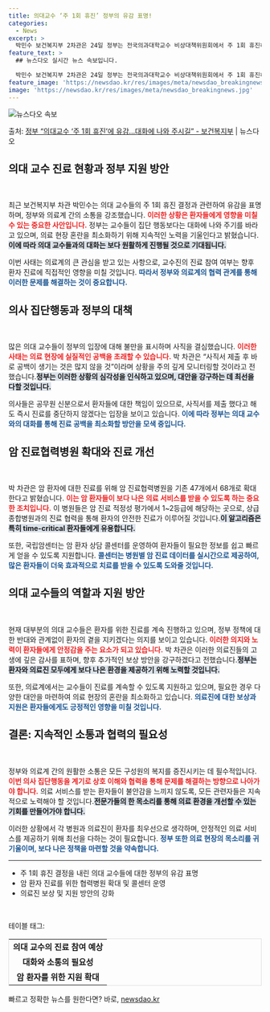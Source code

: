 ```yaml
---
title: 의대교수 ‘주 1회 휴진’ 정부의 유감 표명!
categories:
  - News
excerpt: >
  박민수 보건복지부 2차관은 24일 정부는 전국의과대학교수 비상대책위원회에서 주 1회 휴진하겠다는 결정을 내리…
feature_text: >
  ## 뉴스다오 실시간 뉴스 속보입니다.

  박민수 보건복지부 2차관은 24일 정부는 전국의과대학교수 비상대책위원회에서 주 1회 휴진하겠다는 결정을 내리…
feature_image: 'https://newsdao.kr/res/images/meta/newsdao_breakingnews.jpg'
image: 'https://newsdao.kr/res/images/meta/newsdao_breakingnews.jpg'
---
```


![뉴스다오 속보](https://newsdao.kr/res/images/meta/newsdao_breakingnews.jpg)

<p>출처: <a href="https://newsdao.kr/3664" rel="dofollow">정부 “의대교수 ‘주 1회 휴진’에 유감…대화에 나와 주시길”   - 보건복지부</a> | 뉴스다오</p>

<h2 data-ke-size="size26">의대 교수 진료 현황과 정부 지원 방안</h2>

<p data-ke-size="size16">&nbsp;</p>

최근 보건복지부 차관 박민수는 의대 교수들의 주 1회 휴진 결정과 관련하여 유감을 표명하며, 정부와 의료계 간의 소통을 강조했습니다. <b><span style="color: #ee2323;">이러한 상황은 환자들에게 영향을 미칠 수 있는 중요한 사안입니다.</span></b> 정부는 교수들이 집단 행동보다는 대화에 나와 주기를 바라고 있으며, 의료 현장 혼란을 최소화하기 위해 지속적인 노력을 기울인다고 밝혔습니다.<b><span style="background-color: #21538527;">이에 따라 의대 교수들과의 대화는 보다 원활하게 진행될 것으로 기대됩니다.</span></b> 

이번 사태는 의료계의 큰 관심을 받고 있는 사항으로, 교수진의 진료 참여 여부는 향후 환자 진료에 직접적인 영향을 미칠 것입니다. <b><span style="color: #1a5490;">따라서 정부와 의료계의 협력 관계를 통해 이러한 문제를 해결하는 것이 중요합니다.</span></b> 

<h2 data-ke-size="size26">의사 집단행동과 정부의 대책</h2>

<p data-ke-size="size16">&nbsp;</p>

많은 의대 교수들이 정부의 입장에 대해 불만을 표시하며 사직을 결심했습니다. <b><span style="color: #ee2323;">이러한 사태는 의료 현장에 실질적인 공백을 초래할 수 있습니다.</span></b> 박 차관은 “사직서 제출 후 바로 공백이 생기는 것은 많지 않을 것”이라며 상황을 주의 깊게 모니터링할 것이라고 전했습니다.<b><span style="background-color: #21538527;">정부는 이러한 상황의 심각성을 인식하고 있으며, 대안을 강구하는 데 최선을 다할 것입니다.</span></b> 

의사들은 공무원 신분으로서 환자들에 대한 책임이 있으므로, 사직서를 제출 했다고 해도 즉시 진료를 중단하지 않겠다는 입장을 보이고 있습니다. <b><span style="color: #1a5490;">이에 따라 정부는 의대 교수와의 대화를 통해 진료 공백을 최소화할 방안을 모색 중입니다.</span></b> 

<h2 data-ke-size="size26">암 진료협력병원 확대와 진료 개선</h2>

<p data-ke-size="size16">&nbsp;</p>

박 차관은 암 환자에 대한 진료를 위해 암 진료협력병원을 기존 47개에서 68개로 확대한다고 밝혔습니다. <b><span style="color: #ee2323;">이는 암 환자들이 보다 나은 의료 서비스를 받을 수 있도록 하는 중요한 조치입니다.</span></b> 이 병원들은 암 진료 적정성 평가에서 1~2등급에 해당하는 곳으로, 상급종합병원과의 진료 협력을 통해 환자의 안전한 진료가 이루어질 것입니다.<b><span style="background-color: #21538527;">이 알고리즘은 특히 time-critical 환자들에게 유용합니다.</span></b> 

또한, 국립암센터는 암 환자 상담 콜센터를 운영하여 환자들이 필요한 정보를 쉽고 빠르게 얻을 수 있도록 지원합니다. <b><span style="color: #1a5490;">콜센터는 병원별 암 진료 데이터를 실시간으로 제공하여, 많은 환자들이 더욱 효과적으로 치료를 받을 수 있도록 도와줄 것입니다.</span></b> 

<h2 data-ke-size="size26">의대 교수들의 역할과 지원 방안</h2>

<p data-ke-size="size16">&nbsp;</p>

현재 대부분의 의대 교수들은 환자를 위한 진료를 계속 진행하고 있으며, 정부 정책에 대한 반대와 관계없이 환자의 곁을 지키겠다는 의지를 보이고 있습니다. <b><span style="color: #ee2323;">이러한 의지와 노력이 환자들에게 안정감을 주는 요소가 되고 있습니다.</span></b> 박 차관은 이러한 의료진들의 고생에 깊은 감사를 표하며, 향후 추가적인 보상 방안을 강구하겠다고 전했습니다.<b><span style="background-color: #21538527;">정부는 환자와 의료진 모두에게 보다 나은 환경을 제공하기 위해 노력할 것입니다.</span></b>

또한, 의료계에서는 교수들이 진료를 계속할 수 있도록 지원하고 있으며, 필요한 경우 다양한 대안을 마련하여 의료 현장의 혼란을 최소화하고 있습니다. <b><span style="color: #1a5490;">의료진에 대한 보상과 지원은 환자들에게도 긍정적인 영향을 미칠 것입니다.</span></b> 

<h2 data-ke-size="size26">결론: 지속적인 소통과 협력의 필요성</h2>

<p data-ke-size="size16">&nbsp;</p>

정부와 의료계 간의 원활한 소통은 모든 구성원의 복지를 증진시키는 데 필수적입니다. <b><span style="color: #ee2323;">이번 의사 집단행동을 계기로 상호 이해와 협력을 통해 문제를 해결하는 방향으로 나아가야 합니다.</span></b> 의료 서비스를 받는 환자들이 불안감을 느끼지 않도록, 모든 관련자들은 지속적으로 노력해야 할 것입니다.<b><span style="background-color: #21538527;">전문가들의 한 목소리를 통해 의료 환경을 개선할 수 있는 기회를 만들어가야 합니다.</span></b> 

이러한 상황에서 각 병원과 의료진이 환자를 최우선으로 생각하며, 안정적인 의료 서비스를 제공하기 위해 최선을 다하는 것이 필요합니다. <b><span style="color: #1a5490;">정부 또한 의료 현장의 목소리를 귀 기울이며, 보다 나은 정책을 마련할 것을 약속합니다.</span></b> 

<hr>

<ul>
    <li>주 1회 휴진 결정을 내린 의대 교수들에 대한 정부의 유감 표명</li>
    <li>암 환자 진료를 위한 협력병원 확대 및 콜센터 운영</li>
    <li>의료진 보상 및 지원 방안의 강화</li>
</ul>

<p data-ke-size="size16">&nbsp;</p> 

테이블 태그:

<table style="border: 1px solid #ddd; width: 100%;">
    <tr>
        <td style="text-align: center; height: 17px;"><b>의대 교수의 진료 참여 예상</b></td>
    </tr>
    <tr>
        <td style="text-align: center; height: 17px;"><b>대화와 소통의 필요성</b></td>
    </tr>
    <tr>
        <td style="text-align: center; height: 17px;"><b>암 환자를 위한 지원 확대</b></td>
    </tr>
</table> 

빠르고 정확한 뉴스를 원한다면? 바로, <a href="https://newsdao.kr" rel="dofollow">newsdao.kr</a>


